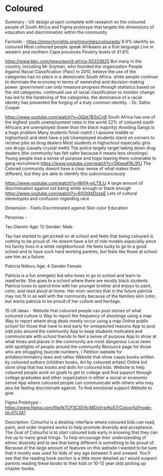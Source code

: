 # Coloured
Summary - UX design project complete with research on the coloured people of South Africa and Figma prototype that targets the dimensions of education and discrimination within the community


Factoids -
	https://minorityrights.org/minorities/coloureds/
8.9% identify as coloured
Most coloured people speak Afrikaans as a first language
Live in western and northern Cape provinces
Poverty levels of 41.6%

https://www.bbc.com/news/world-africa-55333625
But many in the country, including Mr Snyman, who founded the organization People Against Racial Classification (Parc) in 2010, believe the use of the categories has no place in a democratic South Africa.
white people continue to dominate the economy in terms of ownership and decision-making power.
government can only measure progress through statistics based on the old categories.
continued use of racial classification to monitor change has led to the hardening of the categories.
the dominance of a racial identity has prevented the forging of a truly common identity. - Dr. Saths Cooper
 
https://www.youtube.com/watch?v=OQpt7B3xCn8
South Africa has one of the highest youth unemployment rates in the world
22% of coloured south Africans are unemployed (lower than the black majority)
Avoiding Gangs is a huge problem
Many students finish matrit ( I assume middle or highschool) and dont have a job
Unemployed students stand on corners to receive jobs as drug dealers
Most students in highschool especially girls use drugs (usually crystal meth)
The police largely target taking down drug dealers (the community has felt safer because it means less shootings)
Young people lose a sense of purpose and hope leaving them vulnerable to gang recruitment
https://www.youtube.com/watch?v=OXpeaFRL0fU
The Colored community doesnt have a clear sense of what makes them different, but they are able to identify this subconounciously 
 
https://www.youtube.com/watch?v=WrFA-mLT9_U
A large amount of discrimination against not being white enough or black enough
https://www.youtube.com/watch?v=60OtXkDzxpE
Lots of cultural stereotypes and confusion regarding race


Dimension -
Feels Discriminated against Skin color
Education


Personas -

Tau Dlamini
Age: 12
Gender: Male

Tau has started to get picked on at school and feels that being coloured is nothing to be proud of. He doesnt have a lot of role models especially since his family lives in a white neighborhood. He feels lucky to go to a good school and to have such hard working parents, but feels like those at school see him as a failure.  


Patricia Ndlovu
Age: 4 
Gender Female

Patricia is a fun energetic kid who loves to go to school and learn to read/write. She goes to a school where there are mostly black students. Patricia loves to spend time with her  younger brother and enjoys to paint, color, and read aloud at home. Her mom worries that in the future patricia may not fit in as well with the community because of the families skin color, but wants patricia to be proud of her culture and heritage. 


15 UX ideas - 
Website that coloured people can post stories of what coloured culture is
Way to report the frequency of shootings using a map
Way to report where drug deals mostly occur using a map
Online public school for those that have to end early for unexpected reasons
App to post odd jobs around the community 
App to keep students motivated and communicate with school friends to feel a sense of purpose
App to show at what times and places in the community are most dangerous
Local news with spotlights of people around the community
Resource page for those who are struggling  (suicide numbers, )
Petition website for antidescriminatory laws and rallies
Website that show cases books written by coloured authors (children books, Art by coloured artists)
Online kid store shop that has books and dolls for coloured kids. 
Website to help coloured people work on goals to get to college and find support through college graduates and other organization in either a social or economic sense
App where coloured people can communicate with others who may also be feeling discriminate against. To find emotional support
Website to give 



Figma Prototype - https://www.figma.com/file/N7CP3CXE9cjMDxVrsrKoS7/Colourful?node-id=0%3A1

Description: Colourful is a desktop interface where coloured kids can read, paint, and order inspired works to help promote diversity and acceptance. The Goal of Colourful is to start coloured kids early in knowing that they can live up to many great things. To help encourage their understanding of ethnic diversity and to see that being different is something to be proud of. Because of the large amount of features on this website I wanted to be sure that it mostly was used for kids of any age between 5 and onward. You’ll see that the reading book section is a little more detailed as I would suspect parents reading these books to their kids or 10-12 year olds picking up chapter books. 
